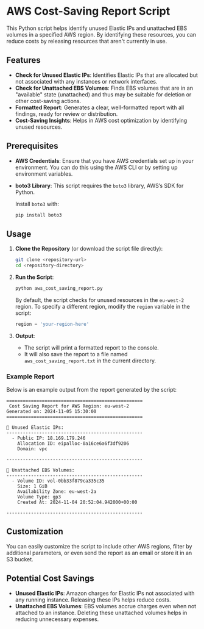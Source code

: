 
# AWS Cost-Saving Report Script

This Python script helps identify unused Elastic IPs and unattached EBS volumes in a specified AWS region. By identifying these resources, you can reduce costs by releasing resources that aren't currently in use.

## Features

- **Check for Unused Elastic IPs**: Identifies Elastic IPs that are allocated but not associated with any instances or network interfaces.
- **Check for Unattached EBS Volumes**: Finds EBS volumes that are in an "available" state (unattached) and thus may be suitable for deletion or other cost-saving actions.
- **Formatted Report**: Generates a clear, well-formatted report with all findings, ready for review or distribution.
- **Cost-Saving Insights**: Helps in AWS cost optimization by identifying unused resources.

## Prerequisites

- **AWS Credentials**: Ensure that you have AWS credentials set up in your environment. You can do this using the AWS CLI or by setting up environment variables.
- **boto3 Library**: This script requires the `boto3` library, AWS’s SDK for Python.

  Install `boto3` with:
  ```bash
  pip install boto3
  ```

## Usage

1. **Clone the Repository** (or download the script file directly):
   ```bash
   git clone <repository-url>
   cd <repository-directory>
   ```

2. **Run the Script**:
   ```bash
   python aws_cost_saving_report.py
   ```

   By default, the script checks for unused resources in the `eu-west-2` region. To specify a different region, modify the `region` variable in the script:

   ```python
   region = 'your-region-here'
   ```

3. **Output**:
   - The script will print a formatted report to the console.
   - It will also save the report to a file named `aws_cost_saving_report.txt` in the current directory.

### Example Report

Below is an example output from the report generated by the script:

```
==================================================
 Cost Saving Report for AWS Region: eu-west-2 
Generated on: 2024-11-05 15:30:00
==================================================

🔹 Unused Elastic IPs:
--------------------------------------------------
  - Public IP: 18.169.179.246
    Allocation ID: eipalloc-0a16ce6a6f3df9206
    Domain: vpc

--------------------------------------------------

🔹 Unattached EBS Volumes:
--------------------------------------------------
  - Volume ID: vol-0bb33f879ca335c35
    Size: 1 GiB
    Availability Zone: eu-west-2a
    Volume Type: gp3
    Created At: 2024-11-04 20:52:04.942000+00:00

--------------------------------------------------
```

## Customization

You can easily customize the script to include other AWS regions, filter by additional parameters, or even send the report as an email or store it in an S3 bucket.

## Potential Cost Savings

- **Unused Elastic IPs**: Amazon charges for Elastic IPs not associated with any running instance. Releasing these IPs helps reduce costs.
- **Unattached EBS Volumes**: EBS volumes accrue charges even when not attached to an instance. Deleting these unattached volumes helps in reducing unnecessary expenses.
